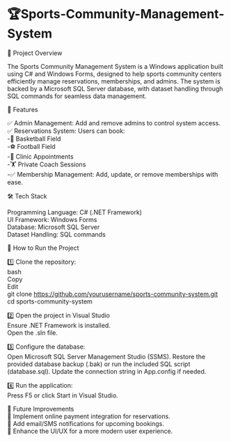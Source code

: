 # 🏆Sports-Community-Management-System

📖 Project Overview

The Sports Community Management System is a Windows application built using C# and Windows Forms, designed to help sports community centers efficiently manage reservations, memberships, and admins. The system is backed by a Microsoft SQL Server database, with dataset handling through SQL commands for seamless data management.

🎯 Features

✅ Admin Management: Add and remove admins to control system access.                
✅ Reservations System: Users can book:                   
-🏀 Basketball Field                   
-⚽ Football Field                  
-🏥 Clinic Appointments                   
-🏋️ Private Coach Sessions                         
-✅ Membership Management: Add, update, or remove memberships with ease.            

🛠️ Tech Stack

Programming Language: C# (.NET Framework)                    
UI Framework: Windows Forms                       
Database: Microsoft SQL Server                            
Dataset Handling: SQL commands

🚀 How to Run the Project

1️⃣ Clone the repository:         
bash            
Copy                          
Edit                        
git clone https://github.com/yourusername/sports-community-system.git                       
cd sports-community-system

2️⃣ Open the project in Visual Studio                       
Ensure .NET Framework is installed.                        
Open the .sln file.                              

3️⃣ Configure the database:                                       
Open Microsoft SQL Server Management Studio (SSMS).
Restore the provided database backup (.bak) or run the included SQL script (database.sql).
Update the connection string in App.config if needed.

4️⃣ Run the application:                                  
Press F5 or click Start in Visual Studio.

📌 Future Improvements                  
🔹 Implement online payment integration for reservations.           
🔹 Add email/SMS notifications for upcoming bookings.             
🔹 Enhance the UI/UX for a more modern user experience.

